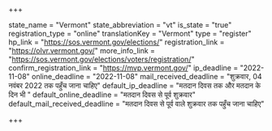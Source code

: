 +++

state_name = "Vermont"
state_abbreviation = "vt"
is_state = "true"
registration_type = "online"
translationKey = "Vermont"
type = "register"
hp_link = "https://sos.vermont.gov/elections/"
registration_link = "https://olvr.vermont.gov/"
more_info_link = "https://sos.vermont.gov/elections/voters/registration/"
confirm_registration_link = "https://mvp.vermont.gov/"
ip_deadline = "2022-11-08"
online_deadline = "2022-11-08"
mail_received_deadline = "शुक्रवार, 04 नवंबर 2022 तक पहुँच जाना चाहिए"
default_ip_deadline = "मतदान दिवस तक और मतदान के दिन भी "
default_online_deadline = "मतदान दिवस से पूर्व शुक्रवार"
default_mail_received_deadline = "मतदान दिवस से पूर्व वाले शुक्रवार तक पहुँच जाना चाहिए"

+++